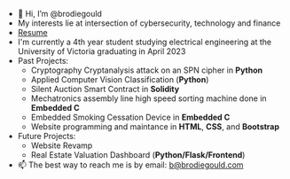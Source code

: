 - 👋 Hi, I’m @brodiegould
- My interests lie at intersection of cybersecurity, technology and finance
- [Resume](https://github.com/brodiegould/brodiegould-website/blob/6252557c32ba887ba1c9248bb5ff93edbffae08e/docs/resume.pdf)
- I'm currently a 4th year student studying electrical engineering at the University of Victoria graduating in April 2023
- Past Projects:
  - Cryptography Cryptanalysis attack on an SPN cipher in **Python**
  - Applied Computer Vision Classification (**Python**)
  - Silent Auction Smart Contract in **Solidity**
  - Mechatronics assembly line high speed sorting machine done in **Embedded C**
  - Embedded Smoking Cessation Device in **Embedded C**
  - Website programming and maintance in **HTML**, **CSS**, and **Bootstrap**
- Future Projects: 
  - Website Revamp
  - Real Estate Valuation Dashboard (**Python/Flask/Frontend**)
- 📫 The best way to reach me is by email: b@brodiegould.com

